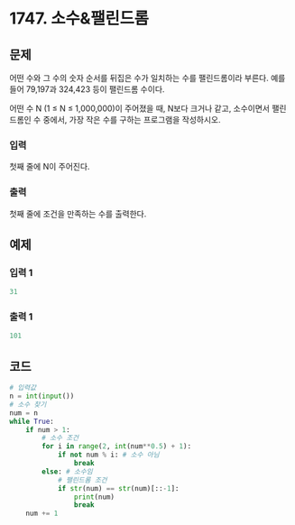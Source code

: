 #  1747. 소수&팰린드롬

## 문제

어떤 수와 그 수의 숫자 순서를 뒤집은 수가 일치하는 수를 팰린드롬이라 부른다. 예를 들어 79,197과 324,423 등이 팰린드롬 수이다.

어떤 수 N (1 ≤ N ≤ 1,000,000)이 주어졌을 때, N보다 크거나 같고, 소수이면서 팰린드롬인 수 중에서, 가장 작은 수를 구하는 프로그램을 작성하시오.



### 입력

첫째 줄에 N이 주어진다.

### 출력

첫째 줄에 조건을 만족하는 수를 출력한다.





## 예제

### 입력 1

```python
31
```

### 출력 1

```python
101
```





## 코드

```python
# 입력값
n = int(input())
# 소수 찾기
num = n
while True:
    if num > 1:
        # 소수 조건
        for i in range(2, int(num**0.5) + 1):
            if not num % i: # 소수 아님
                break
        else: # 소수임
            # 팰린드롬 조건
            if str(num) == str(num)[::-1]:
                print(num)
                break
    num += 1
```
